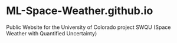 # ML-Space-Weather.github.io
Public Website for the University of Colorado project SWQU (Space Weather with Quantified Uncertainty)
